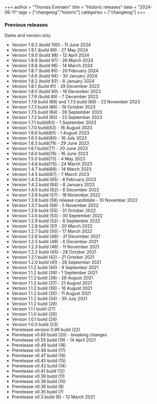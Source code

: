 +++
author = "Thomas Evensen"
title = "Historic releases"
date = "2024-06-11"
tags = ["changelog","historic"]
categories = ["changelog"]
+++

### Previous releases

Dates and version only

- Version 1.9.2 (build 100) - 11 June 2024
- Version 1.9.1 (build 99) - 27 May 2024
- Version 1.9.0 (build 98) - 12 April 2024
- Version 1.8.9 (build 97) - 26 March 2024
- Version 1.8.8 (build 96) - 14 March 2024
- Version 1.8.7 (build 95) - 20 February 2024
- Version 1.8.6 (build 94) - 30 January 2024
- Version 1.8.2 (build 92) - 8 January 2024
- Version 1.8.1 (build 91) - 29 December 2023
- Version 1.8.0 (build 90) - 18 December 2023
- Version 1.7.9 (build 89) - 7 December 2023
- Version 1.7.8 build (88)  and 1.7.5 build (88) - 23 November 2023
- Version 1.7.3 build (86) - 19 October 2023
- Version 1.7.5 build (84) - 28 September 2023
- Version 1.7.2 build (85) - 23 September 2023
- Version 1.7.1 build(83) - 1 September 2023
- Version 1.7.0 build(82) - 16 August 2023
- Version 1.6.6 build(81) - 1 August 2023
- Version 1.6.5 build(80) - 16 July 2023
- Version 1.6.3 build(79) -  29 June 2023
- Version 1.6.1 build(77) -  20 June 2023
- Version 1.6.0 build(76) -  16 June 2023
- Version 1.5.0 build(73) - 4 May 2023
- Version 1.4.8 build(70) - 24 March 2023
- Version 1.4.7 build(69)  -  14 March 2023
- Version 1.4.5 build(67) -  7 March 2023
- Version 1.4.3 build (65) - 8 February 2023
- Version 1.4.2 build (64) - 6 January 2023
- Version 1.4.0 build (62) - 6 December 2022
- Version 1.3.9 build (57) - 18 November 2022
- Version 1.3.8 build (56) release candidate - 10 November 2022
- Version 1.3.7 build (56) - 5 November 2022
- Version 1.3.6 build (55) - 31 October 2022
- Version 1.3.0 build (53) - 30 September 2022
- Version 1.2.9 build (52) - 8 September 2022
- Version 1.2.8 build (51) - 20 March 2022
- Version 1.2.7 build (50) - 17 March 2022
- Version 1.2.6 build (48) - 31 December 2021
- Version 1.2.5 build (48) - 6 December 2021
- Version 1.2.3 build (46) - 11 November 2021
- Version 1.2.2 build (45) - 28 October 2021
- Version 1.2.1 build (42) - 21 October 2021
- Version 1.2.0 build (41) - 28 September 2021
- Version 1.1.2 build (40) - 9 September 2021
- Version 1.1.2 build (39) - 1 September 2021
- Version 1.1.2 build (38) - 28 August 2021
- Version 1.1.2 build (37) - 21 August 2021
- Version 1.1.2 build (36) - 16 August 2021
- Version 1.1.2 build (35) - 11 August 2021
- Version 1.1.2 build (34) - 30 July 2021
- Version 1.1.2 build (28)
- Version 1.1.1 build (27)
- Version 1.1.0 build (26)
- Version 1.0.1 build (24)
- Version 1.0.0 build (23)
- Prerelease version 0.99 build (22)
- Prerelease v0.60 build (20) - breaking changes
- Prerelease v0.55 build (19) - 14 April 2021
- Prerelease v0.49 build (18)
- Prerelease v0.48 build (17)
- Prerelease v0.47 build (16)
- Prerelease v0.45 build (15)
- Prerelease v0.42 build (14)
- Prerelease v0.41 build (12)
- Prerelease v0.39 build (11)
- Prerelease v0.36 build (10)
- Prerelease v0.36 build (8)
- Prerelease v0.35 build (7)
- Prerelease v0.3 build (6) - 12 March 2021
